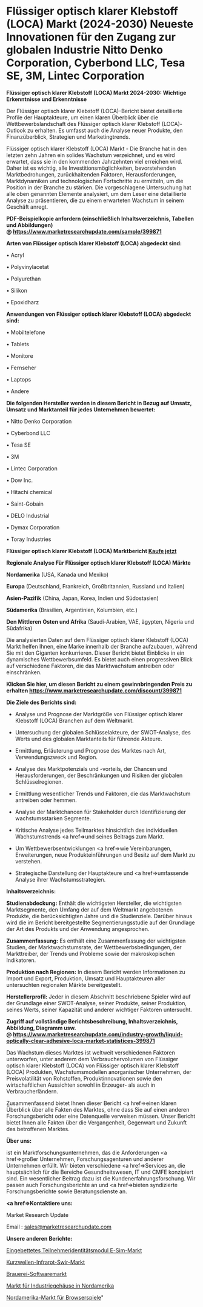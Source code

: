 # Flüssiger optisch klarer Klebstoff (LOCA) Markt (2024-2030) Neueste Innovationen für den Zugang zur globalen Industrie Nitto Denko Corporation, Cyberbond LLC, Tesa SE, 3M, Lintec Corporation

<strong>Flüssiger optisch klarer Klebstoff (LOCA) Markt 2024-2030: Wichtige Erkenntnisse und Erkenntnisse</strong>

Der Flüssiger optisch klarer Klebstoff (LOCA)-Bericht bietet detaillierte Profile der Hauptakteure, um einen klaren Überblick über die Wettbewerbslandschaft des Flüssiger optisch klarer Klebstoff (LOCA)-Outlook zu erhalten. Es umfasst auch die Analyse neuer Produkte, den Finanzüberblick, Strategien und Marketingtrends.

Flüssiger optisch klarer Klebstoff (LOCA) Markt - Die Branche hat in den letzten zehn Jahren ein solides Wachstum verzeichnet, und es wird erwartet, dass sie in den kommenden Jahrzehnten viel erreichen wird. Daher ist es wichtig, alle Investitionsmöglichkeiten, bevorstehenden Marktbedrohungen, zurückhaltenden Faktoren, Herausforderungen, Marktdynamiken und technologischen Fortschritte zu ermitteln, um die Position in der Branche zu stärken. Die vorgeschlagene Untersuchung hat alle oben genannten Elemente analysiert, um dem Leser eine detaillierte Analyse zu präsentieren, die zu einem erwarteten Wachstum in seinem Geschäft anregt.

<strong><b>PDF-Beispielkopie anfordern (einschließlich Inhaltsverzeichnis, Tabellen und Abbildungen) @ </b></strong><strong><a href=https://www.marketresearchupdate.com/sample/399871><strong>https://www.marketresearchupdate.com/sample/399871</u></a></strong></strong>

<strong>Arten von Flüssiger optisch klarer Klebstoff (LOCA) abgedeckt sind:</strong>

• Acryl

• Polyvinylacetat

• Polyurethan

• Silikon

• Epoxidharz

<strong>Anwendungen von Flüssiger optisch klarer Klebstoff (LOCA) abgedeckt sind:</strong>

• Mobiltelefone

• Tablets

• Monitore

• Fernseher

• Laptops

• Andere

<strong>Die folgenden Hersteller werden in diesem Bericht in Bezug auf Umsatz, Umsatz und Marktanteil für jedes Unternehmen bewertet:</strong>

• Nitto Denko Corporation

• Cyberbond LLC

• Tesa SE

• 3M

• Lintec Corporation

• Dow Inc.

• Hitachi chemical

• Saint-Gobain

• DELO Industrial

• Dymax Corporation

• Toray Industries

<strong>Flüssiger optisch klarer Klebstoff (LOCA) Marktbericht <a href=https://www.marketresearchupdate.com/buynow/399871>Kaufe jetzt</a></strong>

<strong>Regionale Analyse Für Flüssiger optisch klarer Klebstoff (LOCA) Märkte</strong>

<strong>Nordamerika</strong> (USA, Kanada und Mexiko)

<strong>Europa</strong> (Deutschland, Frankreich, Großbritannien, Russland und Italien)

<strong>Asien-Pazifik</strong> (China, Japan, Korea, Indien und Südostasien)

<strong>Südamerika</strong> (Brasilien, Argentinien, Kolumbien, etc.)

<strong>Den Mittleren</strong> <strong>Osten und Afrika</strong> (Saudi-Arabien, VAE, ägypten, Nigeria und Südafrika)

Die analysierten Daten auf dem Flüssiger optisch klarer Klebstoff (LOCA) Markt helfen Ihnen, eine Marke innerhalb der Branche aufzubauen, während Sie mit den Giganten konkurrieren. Dieser Bericht bietet Einblicke in ein dynamisches Wettbewerbsumfeld. Es bietet auch einen progressiven Blick auf verschiedene Faktoren, die das Marktwachstum antreiben oder einschränken.

<strong>Klicken Sie hier, um diesen Bericht zu einem gewinnbringenden Preis zu erhalten
</strong><strong><a href=https://www.marketresearchupdate.com/discount/399871>https://www.marketresearchupdate.com/discount/399871</b></u></strong></a>

<strong>Die Ziele des Berichts sind:</strong>

- Analyse und Prognose der Marktgröße von Flüssiger optisch klarer Klebstoff (LOCA) Branchen auf dem Weltmarkt.

- Untersuchung der globalen Schlüsselakteure, der SWOT-Analyse, des Werts und des globalen Marktanteils für führende Akteure.

- Ermittlung, Erläuterung und Prognose des Marktes nach Art, Verwendungszweck und Region.

- Analyse des Marktpotenzials und -vorteils, der Chancen und Herausforderungen, der Beschränkungen und Risiken der globalen Schlüsselregionen.

- Ermittlung wesentlicher Trends und Faktoren, die das Marktwachstum antreiben oder hemmen.

- Analyse der Marktchancen für Stakeholder durch Identifizierung der wachstumsstarken Segmente.

- Kritische Analyse jedes Teilmarktes hinsichtlich des individuellen Wachstumstrends <a href=>und</a> seines Beitrags zum Markt.

- Um Wettbewerbsentwicklungen <a href=>wie</a> Vereinbarungen, Erweiterungen, neue Produkteinführungen und Besitz auf dem Markt zu verstehen.

- Strategische Darstellung der Hauptakteure und <a href=>umfas</a>sende Analyse ihrer Wachstumsstrategien.

<strong>Inhaltsverzeichnis:</strong>

<strong>Studienabdeckung:</strong> Enthält die wichtigsten Hersteller, die wichtigsten Marktsegmente, den Umfang der auf dem Weltmarkt angebotenen Produkte, die berücksichtigten Jahre und die Studienziele. Darüber hinaus wird die im Bericht bereitgestellte Segmentierungsstudie auf der Grundlage der Art des Produkts und der Anwendung angesprochen.

<strong>Zusammenfassung:</strong> Es enthält eine Zusammenfassung der wichtigsten Studien, der Marktwachstumsrate, der Wettbewerbsbedingungen, der Markttreiber, der Trends und Probleme sowie der makroskopischen Indikatoren.

<strong>Produktion nach Regionen:</strong> In diesem Bericht werden Informationen zu Import und Export, Produktion, Umsatz und Hauptakteuren aller untersuchten regionalen Märkte bereitgestellt.

<strong>Herstellerprofil:</strong> Jeder in diesem Abschnitt beschriebene Spieler wird auf der Grundlage einer SWOT-Analyse, seiner Produkte, seiner Produktion, seines Werts, seiner Kapazität und anderer wichtiger Faktoren untersucht.

<strong><b>Zugriff auf vollständige Berichtsbeschreibung, Inhaltsverzeichnis, Abbildung, Diagramm usw. @ </b></strong><strong><a href=https://www.marketresearchupdate.com/industry-growth/liquid-optically-clear-adhesive-loca-market-statistices-399871>https://www.marketresearchupdate.com/industry-growth/liquid-optically-clear-adhesive-loca-market-statistices-399871</a></strong>

Das Wachstum dieses Marktes ist weltweit verschiedenen Faktoren unterworfen, unter anderem dem Verbrauchervolumen von Flüssiger optisch klarer Klebstoff (LOCA) von Flüssiger optisch klarer Klebstoff (LOCA) Produkten, Wachstumsmodellen anorganischer Unternehmen, der Preisvolatilität von Rohstoffen, Produktinnovationen sowie den wirtschaftlichen Aussichten sowohl in Erzeuger- als auch in Verbraucherländern.

Zusammenfassend bietet Ihnen dieser Bericht <a href=>einen</a> klaren Überblick über alle Fakten des Marktes, ohne dass Sie auf einen anderen Forschungsbericht oder eine Datenquelle verweisen müssen. Unser Bericht bietet Ihnen alle Fakten über die Vergangenheit, Gegenwart und Zukunft des betroffenen Marktes.

<strong>Über uns:</strong>

 ist ein Marktforschungsunternehmen, das die Anforderungen <a href=>großer</a> Unternehmen, Forschungsagenturen und anderer Unternehmen erfüllt. Wir bieten verschiedene <a href=>Services</a> an, die hauptsächlich für die Bereiche Gesundheitswesen, IT und CMFE konzipiert sind. Ein wesentlicher Beitrag dazu ist die Kundenerfahrungsforschung. Wir passen auch Forschungsberichte an und <a href=>bieten</a> syndizierte Forschungsberichte sowie Beratungsdienste an.

<strong><a href=>Kontaktiere uns:</a></strong>

Market Research Update

Email : sales@marketresearchupdate.com

<strong>Unsere anderen Berichte:</strong>

<a href=https://www.linkedin.com/pulse/embedded-subscriber-identity-module-e-sim-market-1f>Eingebettetes Teilnehmeridentitätsmodul E-Sim-Markt</a>

<a href=https://www.linkedin.com/pulse/shortwave-infrared-swir-market-current-business>Kurzwellen-Infrarot-Swir-Markt</a>

<a href=https://www.linkedin.com/pulse/brewery-software-market-size-share-outlook-growth-prospects>Brauerei-Softwaremarkt</a>

<a href=https://www.linkedin.com/pulse/north-america-industrial-enclosures-market>Markt für Industriegehäuse in Nordamerika</a>

<a href=https://www.linkedin.com/pulse/north-america-browser-game-market-witness-huge>Nordamerika-Markt für Browserspiele</a>"

